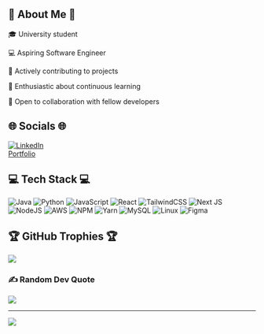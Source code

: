 <h2>🌟 About Me 🌟</h2>

<p>🎓 University student </p>

<p>💻 Aspiring Software Engineer </p>

<p>🚀 Actively contributing to projects </p>

<p>🌱 Enthusiastic about continuous learning </p>

<p>🤝 Open to collaboration with fellow developers </p>



## 🌐 Socials 🌐
[![LinkedIn](https://img.shields.io/badge/LinkedIn-%230077B5.svg?logo=linkedin&logoColor=white)](https://linkedin.com/in/abdurraouf)<br>
[Portfolio](https://www.abdurraouf.dev/)<br>



## 💻 Tech Stack 💻
![Java](https://img.shields.io/badge/java-%23ED8B00.svg?style=flat&logo=java&logoColor=white)
![Python](https://img.shields.io/badge/python-3670A0?style=flat&logo=python&logoColor=ffdd54)
![JavaScript](https://img.shields.io/badge/javascript-%23323330.svg?style=flat&logo=javascript&logoColor=%23F7DF1E)
![React](https://img.shields.io/badge/react-%2320232a.svg?style=flat&logo=react&logoColor=%2361DAFB)
![TailwindCSS](https://img.shields.io/badge/tailwindcss-%2338B2AC.svg?style=flat&logo=tailwind-css&logoColor=white)
![Next JS](https://img.shields.io/badge/Next-black?style=flat&logo=next.js&logoColor=white)
![NodeJS](https://img.shields.io/badge/node.js-6DA55F?style=flat&logo=node.js&logoColor=white)
![AWS](https://img.shields.io/badge/AWS-%23FF9900.svg?style=flat&logo=amazon-aws&logoColor=white)
![NPM](https://img.shields.io/badge/NPM-%23000000.svg?style=flat&logo=npm&logoColor=white)
![Yarn](https://img.shields.io/badge/yarn-%232C8EBB.svg?style=flat&logo=yarn&logoColor=white)
![MySQL](https://img.shields.io/badge/mysql-%2300f.svg?style=flat&logo=mysql&logoColor=white)
![Linux](https://img.shields.io/badge/Linux-FCC624?style=flat&logo=linux&logoColor=black)
![Figma](https://img.shields.io/badge/figma-%23F24E1E.svg?style=flat&logo=figma&logoColor=white)




## 🏆 GitHub Trophies 🏆
![](https://github-profile-trophy.vercel.app/?username=AbdurraoufE&theme=darkhub&no-frame=true&no-bg=false&margin-w=4)



### ✍️ Random Dev Quote
![](https://quotes-github-readme.vercel.app/api?type=horizontal&theme=tokyonight)



----
![](https://visitcount.itsvg.in/api?id=Abdurraouf&label=Profile%20Views&color=6&icon=2&pretty=false)
